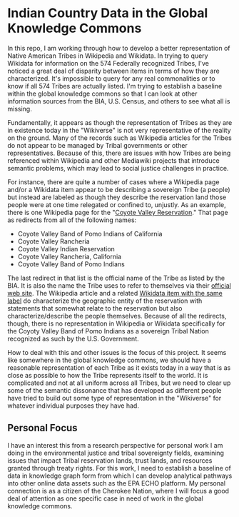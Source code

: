# Indian Country Data in the Global Knowledge Commons

In this repo, I am working through how to develop a better representation of Native American Tribes in Wikipedia and Wikidata. In trying to query Wikidata for information on the 574 Federally recognized Tribes, I've noticed a great deal of disparity between items in terms of how they are characterized. It's impossible to query for any real commonalities or to know if all 574 Tribes are actually listed. I'm trying to establish a baseline within the global knowledge commons so that I can look at other information sources from the BIA, U.S. Census, and others to see what all is missing.

Fundamentally, it appears as though the representation of Tribes as they are in existence today in the "Wikiverse" is not very representative of the reality on the ground. Many of the records such as Wikipedia articles for the Tribes do not appear to be managed by Tribal governments or other representatives. Because of this, there are issues with how Tribes are being referenced within Wikipedia and other Mediawiki projects that introduce semantic problems, which may lead to social justice challenges in practice.

For instance, there are quite a number of cases where a Wikipedia page and/or a Wikidata item appear to be describing a sovereign Tribe (a people) but instead are labeled as though they describe the reservation land those people were at one time relegated or confined to, unjustly. As an example, there is one Wikipedia page for the "[Coyote Valley Reservation](https://en.wikipedia.org/wiki/Coyote_Valley_Reservation)." That page as redirects from all of the following names:

* Coyote Valley Band of Pomo Indians of California
* Coyote Valley Rancheria
* Coyote Valley Indian Reservation
* Coyote Valley Rancheria, California
* Coyote Valley Band of Pomo Indians

The last redirect in that list is the official name of the Tribe as listed by the BIA. It is also the name the Tribe uses to refer to themselves via their [official web site](https://www.coyotevalleytribe.org/). The Wikipedia article and a related [Wikidata item with the same label](https://www.wikidata.org/wiki/Q5180091) do characterize the geographic entity of the reservation with statements that somewhat relate to the reservation but also characterize/describe the people themselves. Because of all the redirects, though, there is no representation in Wikipedia or Wikidata specifically for the Coyoty Valley Band of Pomo Indians as a sovereign Tribal Nation recognized as such by the U.S. Government.

How to deal with this and other issues is the focus of this project. It seems like somewhere in the global knowledge commons, we should have a reasonable representation of each Tribe as it exists today in a way that is as close as possible to how the Tribe represents itself to the world. It is complicated and not at all uniform across all Tribes, but we need to clear up some of the semantic dissonance that has developed as different people have tried to build out some type of representation in the "Wikiverse" for whatever individual purposes they have had.

## Personal Focus

I have an interest this from a research perspective for personal work I am doing in the environmental justice and tribal sovereignty fields, examining issues that impact Tribal reservation lands, trust lands, and resources granted through treaty rights. For this work, I need to establish a baseline of data in knowledge graph form from which I can develop analytical pathways into other online data assets such as the EPA ECHO platform. My personal connection is as a citizen of the Cherokee Nation, where I will focus a good deal of attention as one specific case in need of work in the global knowledge commons.